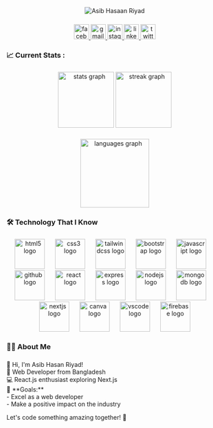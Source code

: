 <div align="center">
      <img src="https://github.com/AsibHasanRiyad/AsibHasanRiyad/assets/137589900/82691541-1b51-408e-a048-de4ce84d0804  " alt="Asib Hasaan Riyad"  />

</div>

###

<div align="center">
  <a href="https://www.facebook.com/syd.ryd" target="_blank">
    <img src="https://img.shields.io/static/v1?message=Facebook&logo=facebook&label=&color=1877F2&logoColor=white&labelColor=&style=for-the-badge" height="35" alt="facebook logo"  />
  </a>
  <a href="mailto:asibhasanriyad@gmail.com" target="_blank">
    <img src="https://img.shields.io/static/v1?message=Gmail&logo=gmail&label=&color=D14836&logoColor=white&labelColor=&style=for-the-badge" height="35" alt="gmail logo"  />
  </a>
  <a href="https://www.instagram.com/sayad.riyad/" target="_blank">
    <img src="https://img.shields.io/static/v1?message=Instagram&logo=instagram&label=&color=E4405F&logoColor=white&labelColor=&style=for-the-badge" height="35" alt="instagram logo"  />
  </a>
  <a href="https://www.linkedin.com/in/asibhasan/" target="_blank">
    <img src="https://img.shields.io/static/v1?message=LinkedIn&logo=linkedin&label=&color=0077B5&logoColor=white&labelColor=&style=for-the-badge" height="35" alt="linkedin logo"  />
  </a>
  <a href="https://twitter.com/AsibHasanRiyad" target="_blank">
    <img src="https://img.shields.io/static/v1?message=Twitter&logo=twitter&label=&color=1DA1F2&logoColor=white&labelColor=&style=for-the-badge" height="35" alt="twitter logo"  />
  </a>
</div>

<h3 align="left">📈 Current Stats :</h3>

###

<div align="center">
  <img src="https://github-readme-stats.vercel.app/api?username=AsibHasanRiyad&hide_title=false&hide_rank=false&show_icons=true&include_all_commits=true&count_private=true&disable_animations=false&theme=gotham&locale=en&hide_border=false&order=1" height="130" alt="stats graph"  />
  <img src="https://streak-stats.demolab.com?user=AsibHasanRiyad&locale=en&mode=daily&theme=gotham&hide_border=false&border_radius=5&order=3" height="130" alt="streak graph"  />
</div>

###

<div align="center">
  <img src="https://github-readme-stats.vercel.app/api/top-langs?username=AsibHasanRiyad&locale=en&hide_title=false&layout=compact&card_width=320&langs_count=5&theme=gotham&hide_border=true&order=2" height="160" alt="languages graph"  />
</div>

###
###

<h3 align="left">🛠 Technology That I Know</h3>

###

<div align="center">
  <img src="https://cdn.jsdelivr.net/gh/devicons/devicon/icons/html5/html5-original.svg" height="70" alt="html5 logo"  />
  <img width="16" />
  <img src="https://cdn.jsdelivr.net/gh/devicons/devicon/icons/css3/css3-original.svg" height="70" alt="css3 logo"  />
  <img width="16" />
  <img src="https://cdn.simpleicons.org/tailwindcss/06B6D4" height="70" alt="tailwindcss logo"  />
  <img width="16" />
  <img src="https://cdn.jsdelivr.net/gh/devicons/devicon/icons/bootstrap/bootstrap-original.svg" height="70" alt="bootstrap logo"  />
  <img width="16" />
  <img src="https://skillicons.dev/icons?i=js" height="70" alt="javascript logo"  />
  <img width="16" />
  <img src="https://skillicons.dev/icons?i=github" height="70" alt="github logo"  />
  <img width="16" />
  <img src="https://cdn.jsdelivr.net/gh/devicons/devicon/icons/react/react-original.svg" height="70" alt="react logo"  />
  <img width="16" />
  <img src="https://skillicons.dev/icons?i=express" height="70" alt="express logo"  />
  <img width="16" />
  <img src="https://cdn.simpleicons.org/nodedotjs/339933" height="70" alt="nodejs logo"  />
  <img width="16" />
  <img src="https://cdn.jsdelivr.net/gh/devicons/devicon/icons/mongodb/mongodb-original.svg" height="70" alt="mongodb logo"  />
  <img width="16" />
  <img src="https://skillicons.dev/icons?i=nextjs" height="70" alt="nextjs logo"  />
  <img width="16" />
  <img src="https://cdn.simpleicons.org/canva/00C4CC" height="70" alt="canva logo"  />
  <img width="16" />
  <img src="https://cdn.simpleicons.org/visualstudiocode/007ACC" height="70" alt="vscode logo"  />
  <img width="16" />
  <img src="https://cdn.simpleicons.org/firebase/FFCA28" height="70" alt="firebase logo"  />
</div>

<h3 align="left">👩‍💻  About Me</h3>

###

<p align="left"> 
👋 Hi, I'm Asib Hasan Riyad!<br>
🚀 Web Developer from Bangladesh<br>
💻 React.js enthusiast exploring Next.js<br>
🎯 **Goals:**<br>
   - Excel as a web developer<br>
   - Make a positive impact on the industry<br>

Let's code something amazing together! 🚀
 
 </p>


